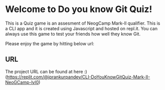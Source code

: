 # Welcome to Do you know Git Quiz!

This is a Quiz game is an assesment of NeogCamp Mark-II qualifier. This is a CLI app and it is created using Javascript and hosted on repl.it. 
You can always use this game to test your friends how well they know Git.

Please enjoy the game by hitting below url: 

## URL 

The project URL can be found at here :)(https://replit.com/@iprankurpandey/CLI-DoYouKnowGitQuiz-Mark-II-NeoGCamp-lvl0)
